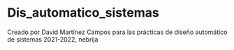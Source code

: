 # Dis_automatico_sistemas
Creado por David Martínez Campos para las prácticas de diseño automático de sistemas 2021-2022, nebrija
